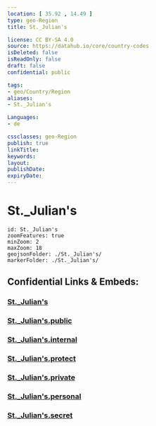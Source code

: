 ```yaml
---
location: [ 35.92 , 14.49 ] 
type: geo-Region
title: St._Julian's

license: CC BY-SA 4.0
source: https://datahub.io/core/country-codes
isDeleted: false
isReadOnly: false
draft: false
confidential: public

tags:
- geo/Country/Region
aliases:
- St._Julian's

Languages:
- de

cssclasses: geo-Region
publish: true
linkTitle: 
keywords: 
layout: 
publishDate: 
expiryDate: 
---
```


# St._Julian's

```leaflet
id: St._Julian's
zoomFeatures: true 
minZoom: 2 
maxZoom: 18
geojsonFolder: ./St._Julian's/
markerFolder: ./St._Julian's/
```


## Confidential Links & Embeds: 

### [St._Julian's](/_Standards/Earth/Continent/Europe/Europe~South/Malta/Regions~Malta/Ċentrali/counties~Ċentrali/St._Julian's.md) 

### [St._Julian's.public](/_public/Earth/Continent/Europe/Europe~South/Malta/Regions~Malta/Ċentrali/counties~Ċentrali/St._Julian's.public.md) 

### [St._Julian's.internal](/_internal/Earth/Continent/Europe/Europe~South/Malta/Regions~Malta/Ċentrali/counties~Ċentrali/St._Julian's.internal.md) 

### [St._Julian's.protect](/_protect/Earth/Continent/Europe/Europe~South/Malta/Regions~Malta/Ċentrali/counties~Ċentrali/St._Julian's.protect.md) 

### [St._Julian's.private](/_private/Earth/Continent/Europe/Europe~South/Malta/Regions~Malta/Ċentrali/counties~Ċentrali/St._Julian's.private.md) 

### [St._Julian's.personal](/_personal/Earth/Continent/Europe/Europe~South/Malta/Regions~Malta/Ċentrali/counties~Ċentrali/St._Julian's.personal.md) 

### [St._Julian's.secret](/_secret/Earth/Continent/Europe/Europe~South/Malta/Regions~Malta/Ċentrali/counties~Ċentrali/St._Julian's.secret.md)

